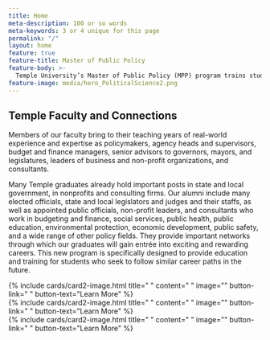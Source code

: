 ```yaml
---
title: Home
meta-description: 100 or so words
meta-keywords: 3 or 4 unique for this page
permalink: "/"
layout: home
feature: true
feature-title: Master of Public Policy
feature-body: >-
  Temple University’s Master of Public Policy (MPP) program trains students and practitioners who seek successful careers in the public   sector or in private or non-profit organizations that work on a continuous basis with government agencies.
feature-image: media/hero_PoliticalScience2.png 
---
```


## Temple Faculty and Connections

Members of our faculty bring to their teaching years of real-world experience and expertise as policymakers, agency heads and supervisors, budget and finance managers, senior advisors to governors, mayors, and legislatures, leaders of business and non-profit organizations, and consultants.

Many Temple graduates already hold important posts in state and local government, in nonprofits and consulting firms.  Our alumni include many elected officials, state and local legislators and judges and their staffs, as well as appointed public officials, non-profit leaders, and consultants who work in budgeting and finance, social services, public health, public education, environmental protection, economic development, public safety, and a wide range of other policy fields. They provide important networks through which our graduates will gain entrée into exciting and rewarding careers.  This new program is specifically designed to provide education and training for students who seek to follow similar career paths in the future.

<div class="row row-wide">
  <div class="col m12 l4">{% include cards/card2-image.html 
    title=" " 
    content=" " 
    image="" 
    button-link=" " 
    button-text="Learn More" %}
  </div>
  <div class="row row-wide">
    <div class="col m12 l4">{% include cards/card2-image.html 
      title=" " 
      content=" " 
      image="" 
      button-link=" " 
      button-text="Learn More" %}
    </div>
    <div class="row row-wide">
      <div class="col m12 l4">{% include cards/card2-image.html 
        title=" " 
        content=" " 
        image="" 
        button-link=" " 
        button-text="Learn More" %}
      </div>
</div>
